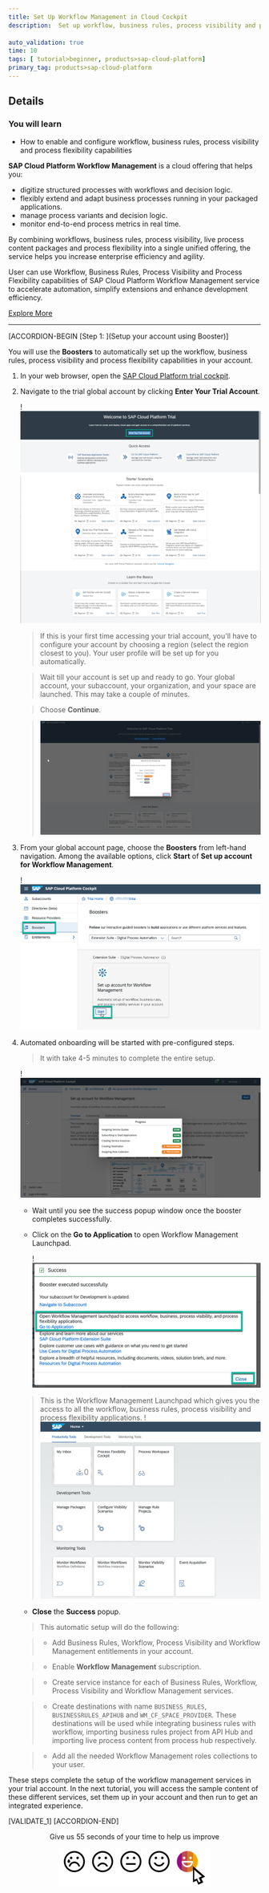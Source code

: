 ```yaml
---
title: Set Up Workflow Management in Cloud Cockpit
description:  Set up workflow, business rules, process visibility and process flexibility capabilities to automate processes and decisions,  and achieve operational insights into processes.

auto_validation: true
time: 10
tags: [ tutorial>beginner, products>sap-cloud-platform]
primary_tag: products>sap-cloud-platform
---
```


## Details
### You will learn
  - How to enable and configure workflow, business rules, process visibility and process flexibility capabilities

**SAP Cloud Platform Workflow Management** is a cloud offering that helps you:

-	digitize structured processes with workflows and decision logic.
-	flexibly extend and adapt business processes running in your packaged applications.
-	manage process variants and decision logic.
- monitor end-to-end process metrics in real time.


By combining workflows, business rules, process visibility, live process content packages and process flexibility into a single unified offering, the service helps you increase enterprise efficiency and agility.

User can use Workflow, Business Rules, Process Visibility and Process Flexibility capabilities of SAP Cloud Platform Workflow Management service to accelerate automation, simplify extensions and enhance development efficiency.

[Explore More](https://www.sap.com/products/cloud-platform/capabilities/enterprise-extensions.html)

---

[ACCORDION-BEGIN [Step 1: ](Setup your account using Booster)]

You will use the **Boosters** to automatically set up the workflow, business rules, process visibility and process flexibility capabilities in your account.

1. In your web browser, open the [SAP Cloud Platform trial cockpit](https://cockpit.hanatrial.ondemand.com/).

2. Navigate to the trial global account by clicking **Enter Your Trial Account**.

    !![Trial global account](02_Foundation20Onboarding_Home.png)

    >If this is your first time accessing your trial account, you'll have to configure your account by choosing a region (select the region closest to you). Your user profile will be set up for you automatically.  

    >Wait till your account is set up and ready to go. Your global account, your subaccount, your organization, and your space are launched. This may take a couple of minutes.

    >Choose **Continue**.

    >![Account setup](02_Foundation20Onboarding_Processing.png)

3. From your global account page, choose the **Boosters** from left-hand navigation. Among the available options, click **Start** of **Set up account for Workflow Management**.

    !![Start Booster](startrecipe_2.png)

4. Automated onboarding will be started with pre-configured steps.

    > It with take 4-5 minutes to complete the entire setup.

    !![Recipe In Progress](startrecipe_5.png)

    - Wait until you see the success popup window once the booster completes successfully.

    - Click on the **Go to Application** to open Workflow Management Launchpad.

      !![Recipe In Progress](startrecipe_3.png)

    > This is the Workflow Management Launchpad which gives you the access to all the workflow, business rules, process visibility and process flexibility applications.
    !![WM FLP](bpmFLP.png)

    - **Close** the **Success** popup.  

    > This automatic setup will do the following:

    > - Add Business Rules, Workflow, Process Visibility and Workflow Management entitlements in your account.

    > - Enable **Workflow Management** subscription.

    > - Create service instance for each of Business Rules, Workflow, Process Visibility and Workflow Management services.

    > - Create destinations with name `BUSINESS_RULES`, `BUSINESSRULES_APIHUB` and `WM_CF_SPACE_PROVIDER`. These destinations will be used while integrating business rules with workflow, importing business rules project from API Hub and importing live process content from process hub respectively.

    > - Add all the needed Workflow Management roles collections to your user.

These steps complete the setup of the workflow management services in your trial account. In the next tutorial, you will access the sample content of these different services, set them up in your account and then run to get an integrated experience.

[VALIDATE_1]
[ACCORDION-END]

<p style="text-align: center;">Give us 55 seconds of your time to help us improve</p>

<p style="text-align: center;"><a href="https://sapinsights.eu.qualtrics.com/jfe/form/SV_0im30RgTkbEEHMV?TutorialID=cp-starter-ibpm-employeeonboarding-1-setup" target="_blank"><img src="https://raw.githubusercontent.com/SAPDocuments/Tutorials/master/data/images/285738_Emotion_Faces_R_purple.png"></a></p>
